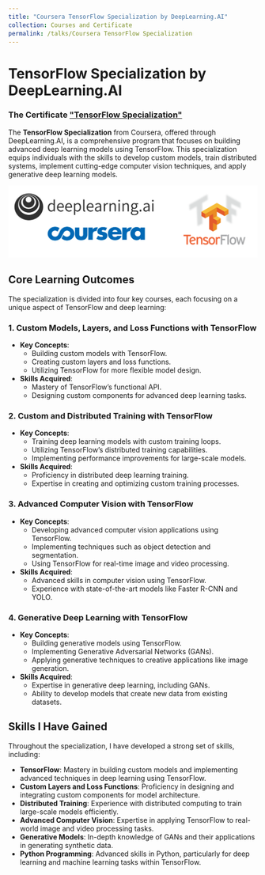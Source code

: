 ```yaml
---
title: "Coursera TensorFlow Specialization by DeepLearning.AI"
collection: Courses and Certificate
permalink: /talks/Coursera TensorFlow Specialization
---
```


# TensorFlow Specialization by DeepLearning.AI
### The Certificate ["TensorFlow Specialization"](https://www.coursera.org/account/accomplishments/specialization/2BCDQVV0YB8E)

The **TensorFlow Specialization** from Coursera, offered through DeepLearning.AI, is a comprehensive program that focuses on building advanced deep learning models using TensorFlow. This specialization equips individuals with the skills to develop custom models, train distributed systems, implement cutting-edge computer vision techniques, and apply generative deep learning models.

![Coursera Certificate](https://github.com/ahmedalkadi/Ahmed_Alkadi_Portfolio.github.io/blob/master/images/coursera_3.png?raw=true)

## Core Learning Outcomes

The specialization is divided into four key courses, each focusing on a unique aspect of TensorFlow and deep learning:

### 1. Custom Models, Layers, and Loss Functions with TensorFlow
- **Key Concepts**:
    - Building custom models with TensorFlow.
    - Creating custom layers and loss functions.
    - Utilizing TensorFlow for more flexible model design.
- **Skills Acquired**:
    - Mastery of TensorFlow’s functional API.
    - Designing custom components for advanced deep learning tasks.

### 2. Custom and Distributed Training with TensorFlow
- **Key Concepts**:
    - Training deep learning models with custom training loops.
    - Utilizing TensorFlow’s distributed training capabilities.
    - Implementing performance improvements for large-scale models.
- **Skills Acquired**:
    - Proficiency in distributed deep learning training.
    - Expertise in creating and optimizing custom training processes.

### 3. Advanced Computer Vision with TensorFlow
- **Key Concepts**:
    - Developing advanced computer vision applications using TensorFlow.
    - Implementing techniques such as object detection and segmentation.
    - Using TensorFlow for real-time image and video processing.
- **Skills Acquired**:
    - Advanced skills in computer vision using TensorFlow.
    - Experience with state-of-the-art models like Faster R-CNN and YOLO.

### 4. Generative Deep Learning with TensorFlow
- **Key Concepts**:
    - Building generative models using TensorFlow.
    - Implementing Generative Adversarial Networks (GANs).
    - Applying generative techniques to creative applications like image generation.
- **Skills Acquired**:
    - Expertise in generative deep learning, including GANs.
    - Ability to develop models that create new data from existing datasets.

## Skills I Have Gained

Throughout the specialization, I have developed a strong set of skills, including:

- **TensorFlow**: Mastery in building custom models and implementing advanced techniques in deep learning using TensorFlow.
- **Custom Layers and Loss Functions**: Proficiency in designing and integrating custom components for model architecture.
- **Distributed Training**: Experience with distributed computing to train large-scale models efficiently.
- **Advanced Computer Vision**: Expertise in applying TensorFlow to real-world image and video processing tasks.
- **Generative Models**: In-depth knowledge of GANs and their applications in generating synthetic data.
- **Python Programming**: Advanced skills in Python, particularly for deep learning and machine learning tasks within TensorFlow.


